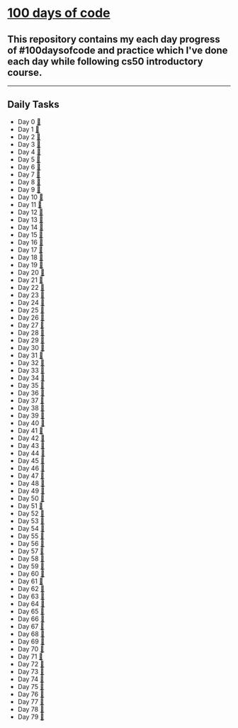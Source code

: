 # [100 days of code](https://twitter.com/anant_luthra_/status/1531500725238472705)

## This repository contains my each day progress of #100daysofcode and practice which I've done each day while following cs50 introductory course.

---

## Daily Tasks

- Day 0 [🔗](./day%200/)
- Day 1 [🔗](./day%201/)
- Day 2 [🔗](./day%202/)
- Day 3 [🔗](./day%203/)
- Day 4 [🔗](./day%204/)
- Day 5 [🔗](./day%205/)
- Day 6 [🔗](./day%206/)
- Day 7 [🔗](./day%207/)
- Day 8 [🔗](./day%208/)
- Day 9 [🔗](./day%209/)
- Day 10 [🔗](./day%2010/)
- Day 11 [🔗](./day%2011/)
- Day 12 [🔗](./day%2012/)
- Day 13 [🔗](./day%2013/)
- Day 14 [🔗](./day%2014/)
- Day 15 [🔗](./day%2015/)
- Day 16 [🔗](./day%2016/)
- Day 17 [🔗](./day%2017/)
- Day 18 [🔗](./day%2018/)
- Day 19 [🔗](./day%2019/)
- Day 20 [🔗](./day%2020/)
- Day 21 [🔗](./day%2021/)
- Day 22 [🔗](./day%2022/)
- Day 23 [🔗](./day%2023/)
- Day 24 [🔗](./day%2024/)
- Day 25 [🔗](./day%2025/)
- Day 26 [🔗](./day%2026/)
- Day 27 [🔗](./day%2027/)
- Day 28 [🔗](./day%2028/)
- Day 29 [🔗](./day%2029/)
- Day 30 [🔗](./day%2030/)
- Day 31 [🔗](./day%2031/)
- Day 32 [🔗](./day%2032/)
- Day 33 [🔗](./day%2033/)
- Day 34 [🔗](./day%2034/)
- Day 35 [🔗](./day%2035/)
- Day 36 [🔗](./day%2036/)
- Day 37 [🔗](./day%2037/)
- Day 38 [🔗](./day%2038/)
- Day 39 [🔗](./day%2039/)
- Day 40 [🔗](./day%2040/)
- Day 41 [🔗](./day%2041/)
- Day 42 [🔗](./day%2042/)
- Day 43 [🔗](./day%2043/)
- Day 44 [🔗](./day%2044/)
- Day 45 [🔗](./day%2045/)
- Day 46 [🔗](./day%2046/)
- Day 47 [🔗](./day%2047/)
- Day 48 [🔗](./day%2048/)
- Day 49 [🔗](./day%2049/)
- Day 50 [🔗](./day%2050/)
- Day 51 [🔗](./day%2051/)
- Day 52 [🔗](./day%2052/)
- Day 53 [🔗](./day%2053/)
- Day 54 [🔗](./day%2054/)
- Day 55 [🔗](./day%2055/)
- Day 56 [🔗](./day%2056/)
- Day 57 [🔗](./day%2057/)
- Day 58 [🔗](./day%2058/)
- Day 59 [🔗](./day%2059/)
- Day 60 [🔗](./day%2060/)
- Day 61 [🔗](./day%2061/)
- Day 62 [🔗](./day%2062/)
- Day 63 [🔗](./day%2063/)
- Day 64 [🔗](./day%2064/)
- Day 65 [🔗](./day%2065/)
- Day 66 [🔗](./day%2066/)
- Day 67 [🔗](./day%2067/)
- Day 68 [🔗](./day%2068/)
- Day 69 [🔗](./day%2069/)
- Day 70 [🔗](./day%2070/)
- Day 71 [🔗](./day%2071/)
- Day 72 [🔗](./day%2072/)
- Day 73 [🔗](./day%2073/)
- Day 74 [🔗](./day%2074/)
- Day 75 [🔗](./day%2075/)
- Day 76 [🔗](./day%2076/)
- Day 77 [🔗](./day%2077/)
- Day 78 [🔗](./day%2078/)
- Day 79 [🔗](./day%2079/)